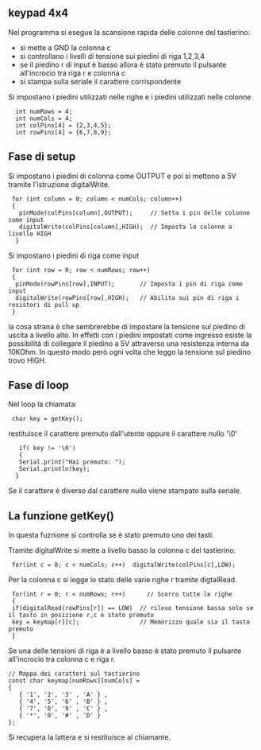 ## keypad 4x4

Nel programma si esegue la scansione rapida delle colonne del tastierino:

- si mette a GND la colonna c
- si controllano i livelli di tensione sui piedini di riga 1,2,3,4
- se il piedino r di input è basso allora è stato premuto il pulsante all'incrocio tra riga r e colonna c 
- si stampa sulla seriale il carattere corrispondente

Si impostano i piedini utilizzati nelle righe e i piedini utilizzati nelle colonne

      int numRows = 4;
      int numCols = 4;
      int colPins[4] = {2,3,4,5};
      int rowPins[4] = {6,7,8,9};

## Fase di setup

Si impostano i piedini di colonna come OUTPUT e poi si mettono a 5V tramite l'istruzione digitalWrite.

     for (int column = 0; column < numCols; column++)
     {
       pinMode(colPins[column],OUTPUT);     // Setta i pin delle colonne come input
       digitalWrite(colPins[column],HIGH);  // Imposta le colonne a livello HIGH 
      }

Si impostano i piedini di riga come input

     for (int row = 0; row < numRows; row++)
     {
      pinMode(rowPins[row],INPUT);       // Imposta i pin di riga come input
      digitalWrite(rowPins[row],HIGH);   // Abilita sui pin di riga i resistori di pull up 
     }

la cosa strana è che sembrerebbe di impostare la tensione sul piedino di uscita a livello alto. In effetti con i piedini impostati come ingresso esiste la possibilità di collegare il piedino a 5V attraverso una resistenza interna da 10KOhm.
In questo modo però ogni volta che leggo la tensione sul piedino trovo HIGH.



## Fase di loop

Nel loop la chiamata:

     char key = getKey();
     
restituisce il carattere premuto dall'utente oppure il carattere nullo '\0'
      
       if( key != '\0') 
       {   
       Serial.print("Hai premuto: ");
       Serial.println(key);
      }
Se il carattere è diverso dal carattere nullo viene stampato sulla seriale.

## La funzione getKey()

In questa fuznione si controlla se è stato premuto uno dei tasti.

Tramite digitalWrite si mette a livello basso la colonna c del tastierino. 

     for(int c = 0; c < numCols; c++)  digitalWrite(colPins[c],LOW); 

Per la colonna c si legge lo stato delle varie righe r tramite digtalRead. 


     for(int r = 0; r < numRows; r++)      // Scorro tutte le righe
     {
     if(digitalRead(rowPins[r]) == LOW)  // rilevo tensione bassa solo se il tasto in posizione r,c è stato premuto 
     key = keymap[r][c];                 // Memorizzo quale sia il tasto premuto
     }


Se una delle tensioni di riga è a livello basso è stato premuto il pulsante all'incrocio tra colonna c e riga r. 

    // Mappa dei caratteri sul tastierino
    const char keymap[numRows][numCols] = 
    {
       { '1', '2', '3' , 'A' } ,
       { '4', '5', '6' , 'B' } ,
       { '7', '8', '9' , 'C' } ,
       { '*', '0', '#' , 'D' }
    };
    
  Si recupera la lattera e si restituisce al chiamante.

